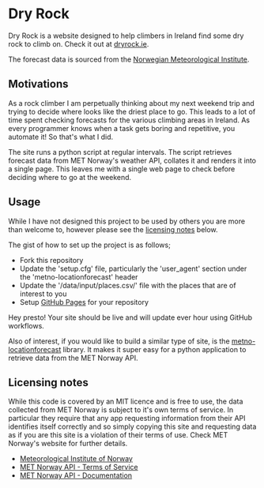 # Dry Rock

Dry Rock is a website designed to help climbers in Ireland find some dry rock to
climb on. Check it out at [dryrock.ie](https://dryrock.ie).

The forecast data is sourced from the [Norwegian Meteorological
Institute](https://www.met.no/en).

## Motivations

As a rock climber I am perpetually thinking about my next weekend trip and
trying to decide where looks like the driest place to go. This leads to a lot of
time spent checking forecasts for the various climbing areas in Ireland. As
every programmer knows when a task gets boring and repetitive, you automate it!
So that's what I did.

The site runs a python script at regular intervals. The script retrieves
forecast data from MET Norway's weather API, collates it and renders it into a
single page. This leaves me with a single web page to check before deciding
where to go at the weekend.

## Usage

While I have not designed this project to be used by others you are more than
welcome to, however please see the [licensing notes](#licensing-notes) below.

The gist of how to set up the project is as follows;

- Fork this repository
- Update the 'setup.cfg' file, particularly the 'user_agent' section under the
  'metno-locationforecast' header
- Update the '/data/input/places.csv/' file with the places that are of interest
  to you
- Setup [GitHub Pages](https://pages.github.com/) for your repository

Hey presto! Your site should be live and will update ever hour using GitHub
workflows.

Also of interest, if you would like to build a similar type of site, is the
[metno-locationforecast](https://github.com/Rory-Sullivan/metno-locationforecast)
library. It makes it super easy for a python application to retrieve data from
the MET Norway API.

## Licensing notes

While this code is covered by an MIT licence and is free to use, the data
collected from MET Norway is subject to it's own terms of service. In particular
they require that any app requesting information from their API identifies
itself correctly and so simply copying this site and requesting data as if you
are this site is a violation of their terms of use. Check MET Norway's website
for further details.

- [Meteorological Institute of Norway](https://www.met.no/en)
- [MET Norway API - Terms of Service](https://api.met.no/doc/TermsOfService)
- [MET Norway API - Documentation](https://api.met.no/)

